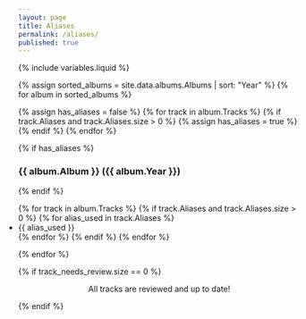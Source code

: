 ```yaml
---
layout: page
title: Aliases
permalink: /aliases/
published: true
---
```


{% include variables.liquid %}

{% assign sorted_albums = site.data.albums.Albums | sort: "Year" %}
{% for album in sorted_albums %}

  {% assign has_aliases = false %}
  {% for track in album.Tracks %}
    {% if track.Aliases and track.Aliases.size > 0 %}
      {% assign has_aliases = true %}
    {% endif %}
  {% endfor %}
  
  {% if has_aliases %}
  <ul style="list-style-type: none; padding: 0;">
    <h3> {{ album.Album }} ({{ album.Year }})</h3>
  </ul>
  {% endif %}

  <ul style="padding: 0px;">
  {% for track in album.Tracks %}
      {% if track.Aliases and track.Aliases.size > 0 %}
        {% for alias_used in track.Aliases %}
          <li style="margin: 0px;">
            {{ alias_used }}
          </li>
        {% endfor %}
      {% endif %}
  {% endfor %}
  </ul>

{% endfor %}

{% if track_needs_review.size == 0 %}
  <p style="text-align: center;">All tracks are reviewed and up to date!</p>
{% endif %}


  
  
 